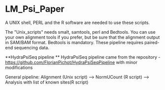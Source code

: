 # LM_Psi_Paper

A UNIX shell, PERL and the R software are needed to use these scripts.

The "Unix_scripts" needs smalt, samtools, perl and Bedtools. You can use your own alignment tools if you prefer, but be sure that the alignment output in SAM/BAM format. Bedtools is mandatory. These pipeline requires paired-end sequencing data.

**HydraPsiSeq pipeline
**
HydraPsiSeq pipeline came from the repository - https://github.com/FlorianPichot/HydraPsiSeqPipeline with minor modifications

General pipeline: Alignment (Unix script) --> NormUCount (R script) --> Analysis with list of known sites(R script)
